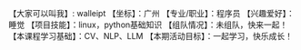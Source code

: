 【大家可以叫我】: walleipt
【坐标】：广州
【专业/职业】：程序员
【兴趣爱好】： 睡觉
【项目技能】：linux，python基础知识
【组队情况】：未组队，快来一起！
【本课程学习基础】：CV、NLP、LLM
【本期活动目标】：一起学习，快乐成长！
